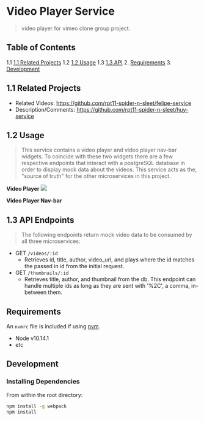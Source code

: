 # Video Player Service

> video player for vimeo clone group project.

## Table of Contents

1.1 [1.1 Related Projects](#11Related-Projects)
1.2 [1.2 Usage](#12-Usage)
1.3 [1.3 API](#13-API-Endpoints)
2. [Requirements](#requirements)
3. [Development](#development)

## 1.1 Related Projects

  - Related Videos: https://github.com/rpt11-spider-n-sleet/felipe-service
  - Description/Comments: https://github.com/rpt11-spider-n-sleet/huy-service

## 1.2 Usage

> This service contains a video player and video player nav-bar widgets. To coincide with these two widgets there are a few respective endpoints that interact with a postgreSQL database in order to display mock data about the videos. This service acts as the, "source of truth" for the other microservices in this project. 

**Video Player**
![](vidplayersmall.gif)

**Video Player Nav-bar**

## 1.3 API Endpoints

>The following endpoints return mock video data to be consumed by all three microservices: 

- GET `/videos/:id`
  - Retrieves id, title, author, video_url, and plays where the id matches the passed in id from the initial request.
- GET `/thumbnails/:id`
  - Retrieves title, author, and thumbnail from the db. This endpoint can handle multiple ids as long as they are sent with '%2C', a comma, in-between them.

## Requirements

An `nvmrc` file is included if using [nvm](https://github.com/creationix/nvm).

- Node v10.14.1
- etc

## Development

### Installing Dependencies

From within the root directory:

```sh
npm install -g webpack
npm install
```

